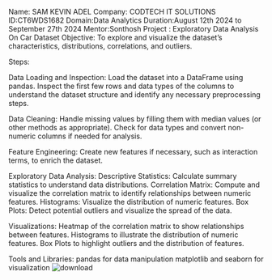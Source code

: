 Name: SAM KEVIN ADEL
Company: CODTECH IT SOLUTIONS
ID:CT6WDS1682
Domain:Data Analytics
Duration:August 12th 2024 to September 27th 2024
Mentor:Sonthosh
Project : Exploratory Data Analysis On Car Dataset
Objective: To explore and visualize the dataset’s characteristics, distributions, correlations, and outliers.


Steps:

Data Loading and Inspection:
Load the dataset into a DataFrame using pandas.
Inspect the first few rows and data types of the columns to understand the dataset structure and identify any necessary preprocessing steps.

Data Cleaning:
Handle missing values by filling them with median values (or other methods as appropriate).
Check for data types and convert non-numeric columns if needed for analysis.

Feature Engineering:
Create new features if necessary, such as interaction terms, to enrich the dataset.

Exploratory Data Analysis:
Descriptive Statistics: Calculate summary statistics to understand data distributions.
Correlation Matrix: Compute and visualize the correlation matrix to identify relationships between numeric features.
Histograms: Visualize the distribution of numeric features.
Box Plots: Detect potential outliers and visualize the spread of the data.

Visualizations:
Heatmap of the correlation matrix to show relationships between features.
Histograms to illustrate the distribution of numeric features.
Box Plots to highlight outliers and the distribution of features.

Tools and Libraries:
pandas for data manipulation
matplotlib and seaborn for visualization
![download](https://github.com/user-attachments/assets/32f8c609-36dd-4a1c-8cd5-4e2ea536f06d)
